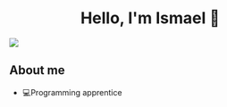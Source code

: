 <div align="center">
  <h1 align="center">Hello, I'm Ismael 👋</h1>
</div>
<img src="https://i.imgur.com/VNORjW4.jpeg">

## About me

- 💻Programming apprentice
